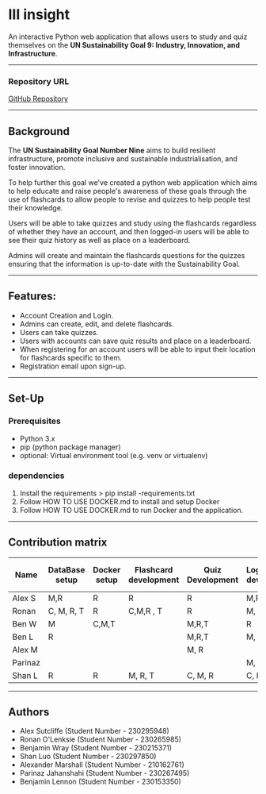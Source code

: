 # III insight
An interactive Python web application that allows users to study and quiz themselves on the **UN Sustainability Goal 9: Industry, Innovation, and Infrastructure**.

---

### Repository URL
[GitHub Repository](https://github.com/BenjaminWray/CSC2033_Team31)

---

## Background
The **UN Sustainability Goal Number Nine** aims to build resilient infrastructure, promote inclusive and sustainable industrialisation, and foster innovation. <br>

To help further this goal we've created a python web application which aims to help educate and raise people's awareness of these goals through the use of flashcards to allow people to revise and quizzes to help people test their knowledge. <br>

Users will be able to take quizzes and study using the flashcards regardless of whether they have an account, and then logged-in users will be able to see their quiz history as well as place on a leaderboard. <br>

Admins will create and maintain the flashcards questions for the quizzes ensuring that the information is up-to-date with the Sustainability Goal.

---

## Features:
- Account Creation and Login.
- Admins can create, edit, and delete flashcards.
- Users can take quizzes.
- Users with accounts can save quiz results and place on a leaderboard.
- When registering for an account users will be able to input their location for flashcards specific to them.
- Registration email upon sign-up.

---

## Set-Up
### Prerequisites
- Python 3.x
- pip (python package manager)
- optional: Virtual environment tool (e.g. venv or virtualenv)

### dependencies
1. Install the requirements > pip install -requirements.txt
2. Follow HOW TO USE DOCKER.md to install and setup Docker
3. Follow HOW TO USE DOCKER.md to run Docker and the application.

---
## Contribution matrix

| Name    | DataBase setup | Docker setup | Flashcard development | Quiz Development | Login/signup development | Account development | Admin development | UI/Home page development | Results | Documentation |
|---------|----------------|--------------|-----------------------|------------------|--------------------------|---------------------|-------------------|--------------------------|---------|---------------|
| Alex S  | M,R            | R            | R                     | R                | M,R,T                    | M,T                 |                   | M                        |         | C,M,R         |
| Ronan   | C, M, R, T     | R            | C,M,R , T             | R                | M, R                     | R                   | R                 | M, R                     |         | M             |
| Ben W   | M              | C,M,T        |                       | M,R,T            | R                        |                     |                   | C, M, R, T               |         | M             |
| Ben L   | R              |              |                       | M,R,T            | M, T                     | M                   |                   | M                        | C,M,T   | M             |
| Alex M  |                |              |                       | M, R             |                          |                     |                   | M, R                     |         | M             |
| Parinaz |                |              |                       |                  | M, R                     | M                   |                   |                          |         | M             |
| Shan L  | R              | R            | M, R, T               | C, M, R          | C, M, R                  | C, M, R             | C, M, R,T         | R                        | M, R    | M             |
---

## Authors
- Alex Sutcliffe (Student Number - 230295948)
- Ronan O'Lenksie (Student Number - 230265985)
- Benjamin Wray (Student Number - 230215371)
- Shan Luo (Student Number - 230297850)
- Alexander Marshall (Student Number - 210162761)
- Parinaz Jahanshahi (Student Number - 230267495)
- Benjamin Lennon (Student Number - 230153350)